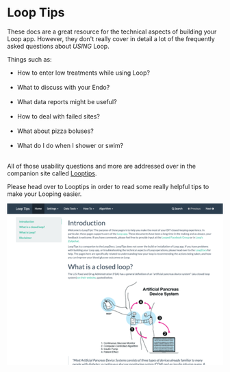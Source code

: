 # Loop Tips

These docs are a great resource for the technical aspects of building your Loop app.  However, they don't really cover in detail a lot of the frequently asked questions about *USING* Loop.

Things such as:

* How to enter low treatments while using Loop?</br></br>
* What to discuss with your Endo?</br></br>
* What data reports might be useful?</br></br>
* How to deal with failed sites?</br></br>
* What about pizza boluses?</br></br>
* What do I do when I shower or swim?</br></br>

All of those usability questions and more are addressed over in the companion site called [Looptips](https://looptips.org).  

Please head over to Looptips in order to read some really helpful tips to make your Looping easier.

![img/looptips.png](img/looptips.png)
